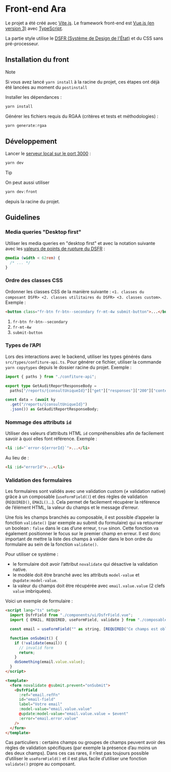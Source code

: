 # Front-end Ara

Le projet a été créé avec [Vite.js](https://vitejs.dev/). Le framework front-end est [Vue.js (en version 3)](https://vuejs.org/) avec [TypeScript](https://www.typescriptlang.org/).

La partie style utilise le [DSFR (Système de Design de l'État)](https://www.systeme-de-design.gouv.fr/) et du CSS sans pré-processeur.

## Installation du front

> [!NOTE]
> Si vous avez lancé `yarn install` à la racine du projet, ces étapes ont déjà été lancées au moment du `postinstall`

Installer les dépendances :

```sh
yarn install
```

Générer les fichiers requis du RGAA (critères et tests et méthodologies) :

```sh
yarn generate:rgaa
```

## Développement

Lancer le [serveur local sur le port 3000](http://localhost:3000) :

```sh
yarn dev
```

> [!TIP]
> On peut aussi utiliser
>
> ```sh
> yarn dev:front
> ```
>
> depuis la racine du projet.

## Guidelines

### Media queries "Desktop first"

Utiliser les media queries en "desktop first" et avec la notation suivante avec les [valeurs de points de rupture du DSFR](https://www.systeme-de-design.gouv.fr/elements-d-interface/fondamentaux-techniques/grille-et-points-de-rupture) :

```css
@media (width < 62rem) {
  /* ... */
}
```

### Ordre des classes CSS

Ordonner les classes CSS de la manière suivante : `<1. classes du composant DSFR> <2. classes utilitaires du DSFR> <3. classes custom>`. Exemple :

```html
<button class="fr-btn fr-btn--secondary fr-mt-4w submit-button">...</button>
```

1. `fr-btn fr-btn--secondary`
2. `fr-mt-4w`
3. `submit-button`

### Types de l’API

Lors des interactions avec le backend, utiliser les types générés dans `src/types/confiture-api.ts`. Pour générer ce fichier, utiliser la commande `yarn copytypes` depuis le dossier racine du projet. Exemple :

```typescript
import { paths } from "./confiture-api";

export type GetAuditReportResponseBody =
  paths["/reports/{consultUniqueId}"]["get"]["responses"]["200"]["content"]["application/json"];

const data = (await ky
  .get("/reports/{consultUniqueId}")
  .json()) as GetAuditReportResponseBody;
```

### Nommage des attributs `id`

Utiliser des valeurs d’attributs HTML `id` compréhensibles afin de facilement savoir à quoi elles font référence. Exemple :

```html
<li :id="`error-${errorId}`">...</li>
```

Au lieu de :

```html
<li :id="errorId">...</li>
```

### Validation des formulaires

Les formulaires sont validés avec une validation custom (≠ validation native) grâce à un composable (`useFormField()`) et des règles de validation (`REQUIRED()`, `EMAIL()`...). Cela permet de facilement récupérer la référence de l’élément HTML, la valeur du champs et le message d’erreur.

Une fois les champs branchés au composable, il est possible d’appeler la fonction `validate()` (par exemple au submit du formulaire) qui va retourner un boolean : `false` dans le cas d’une erreur, `true` sinon. Cette fonction va également positionner le focus sur le premier champ en erreur. Il est donc important de mettre la liste des champs à valider dans le bon ordre du formulaire au sein de la fonction `validate()`.

Pour utiliser ce système :

- le formulaire doit avoir l’attribut `novalidate` qui désactive la validation native.
- le modèle doit être branché avec les attributs `model-value` et `@update:model-value`.
- la valeur du champs doit être récupérée avec `email.value.value` (2 clefs `value` imbriquées).

Voici un exemple de formulaire :

```html
<script lang="ts" setup>
  import DsfrField from "./components/ui/DsfrField.vue";
  import { EMAIL, REQUIRED, useFormField, validate } from "./composables/validation";

  const email = useFormField("" as string, [REQUIRED("Ce champs est obligatoire"), EMAIL("Format email invalide")]);

  function onSubmit() {
    if (!validate(email)) {
      // invalid form
      return;
    }
    doSomething(email.value.value);
  }
</script>

<template>
  <form novalidate @submit.prevent="onSubmit">
    <DsfrField
      :ref="email.refFn"
      id="email-field"
      label="Votre email"
      :model-value="email.value.value"
      @update:model-value="email.value.value = $event"
      :error="email.error.value"
    />
  </form>
</template>
```

Cas particuliers : certains champs ou groupes de champs peuvent avoir des règles de validation spécifiques (par exemple la présence d’au moins un des deux champs). Dans ces cas rares, il n’est pas toujours possible d’utiliser le `useFormField()` et il est plus facile d’utiliser une fonction `validate()` propre au composant.
